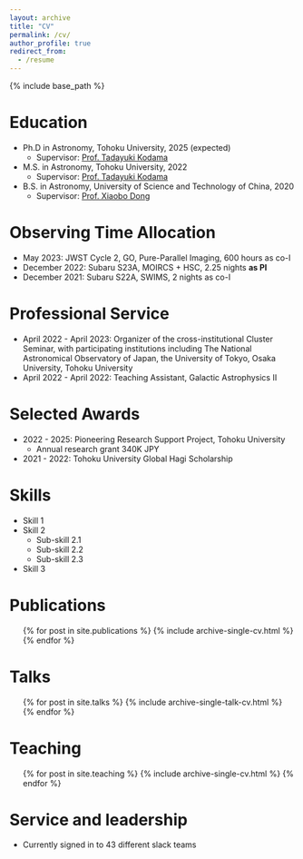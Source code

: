 ```yaml
---
layout: archive
title: "CV"
permalink: /cv/
author_profile: true
redirect_from:
  - /resume
---
```


{% include base_path %}

Education
======
* Ph.D in Astronomy, Tohoku University, 2025 (expected)
  * Supervisor: [Prof. Tadayuki Kodama](http://mahalo.galaxy.bindcloud.jp/pg39.html)
* M.S. in Astronomy, Tohoku University, 2022
  * Supervisor: [Prof. Tadayuki Kodama](http://mahalo.galaxy.bindcloud.jp/pg39.html)
* B.S. in Astronomy, University of Science and Technology of China, 2020
  * Supervisor: [Prof. Xiaobo Dong](http://users.ynao.ac.cn/~xbdong/)

Observing Time Allocation
======
* May 2023: JWST Cycle 2, GO, Pure-Parallel Imaging, 600 hours as co-I
* December 2022: Subaru S23A, MOIRCS + HSC, 2.25 nights **as PI**
* December 2021: Subaru S22A, SWIMS, 2 nights as co-I


Professional Service
======
* April 2022 - April 2023: Organizer of the cross-institutional Cluster Seminar, with participating institutions including The National Astronomical Observatory of Japan, the University of Tokyo, Osaka University, Tohoku University
* April 2022 - April 2022: Teaching Assistant, Galactic Astrophysics II

Selected Awards
======
* 2022 - 2025: Pioneering Research Support Project, Tohoku University
  * Annual research grant 340K JPY
* 2021 - 2022: Tohoku University Global Hagi Scholarship

  
Skills
======
* Skill 1
* Skill 2
  * Sub-skill 2.1
  * Sub-skill 2.2
  * Sub-skill 2.3
* Skill 3

Publications
======
  <ul>{% for post in site.publications %}
    {% include archive-single-cv.html %}
  {% endfor %}</ul>
  
Talks
======
  <ul>{% for post in site.talks %}
    {% include archive-single-talk-cv.html %}
  {% endfor %}</ul>
  
Teaching
======
  <ul>{% for post in site.teaching %}
    {% include archive-single-cv.html %}
  {% endfor %}</ul>
  
Service and leadership
======
* Currently signed in to 43 different slack teams
